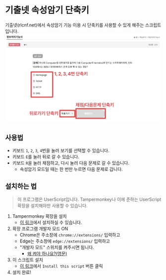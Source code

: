 # 기출넷 속성암기 단축키

기출넷(rlcnf.net)에서 속성암기 기능 이용 시 단축키를 사용할 수 있게 해주는 스크립트입니다.
![demo](./demo.png)

## 사용법

- 키보드 `1`, `2`, `3`, `4`번을 눌러 보기를 선택할 수 있습니다.
- 키보드 `E`를 눌러 뒤로 갈 수 있습니다.
- 키보드 `R`을 눌러 채점하고, 다시 눌러 다음 문제로 갈 수 있습니다.
  - 속성암기 모드일 때는 한 번만 누르면 다음 문제로 갑니다.

## 설치하는 법

> 이 프로그램은 UserScript입니다. Tampermonkey나 이에 준하는 UserScript 확장을 설치해야만 사용할 수 있습니다.

1. Tampermonkey 확장을 설치
   - [이 링크](https://chromewebstore.google.com/detail/tampermonkey/dhdgffkkebhmkfjojejmpbldmpobfkfo?hl=ko)에서 설치하실 수 있습니다.
2. 확장 프로그램 개발자 모드 ON
   - Chrome은 주소창에 `chrome://extensions/` 입력하고
   - Edge는 주소창에 `edge://extensions/` 입력하고
   - "개발자 모드" 스위치를 켜주시면 됩니다.
     - [왜 켜야 하나요?(영문)](https://www.tampermonkey.net/faq.php?locale=en#Q209)
3. 이 스크립트 설치
   - [이 링크](https://greasyfork.org/en/scripts/549136-%EA%B8%B0%EC%B6%9C%EB%84%B7-%EC%86%8D%EC%84%B1%EC%95%94%EA%B8%B0-%EB%8B%A8%EC%B6%95%ED%82%A4)에서 `Install this script` 버튼 클릭
4. 설치 완료!
